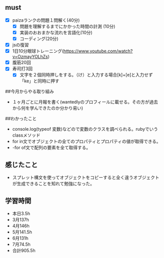 
## must
- [x] paizaランクの問題１問解く(40分)
  - [x] 問題を理解するまでにかかった時間の計測 (10分)
  - [x] 実装のおおまかな流れを言語化(10分)
  - [x] コーディング(20分)
- [x] jsの復習 
- [x] 1日10分眼球トレーニング(https://www.youtube.com/watch?v=OzmayYOLhZs)
- [x] 腹筋20回
- [x] 寿司打3回
  - [x] 文字を２個同時押しをする。（け）と入力する場合[k]+[e]と入力せず「ke」と同時に押す

##今月からやる取り組み
- １ヶ月ごとに月報を書く(wantedlyのプロフィールに載せる。その方が過去から何を学んできたのか分かり易い)


##わかったこと
- console.log(typeof 変数)などので変数のクラスを調べられる。rubyでいうclassメソッド
- for in文でオブジェクトの全てのプロパティとプロパティの値が取得できる。
- -for of文で配列の要素を全て取得する。


## 感じたこと
- スプレット構文を使ってオブジェクトをコピーすると全く違うオブジェクトが生成できることを知れて勉強になった。


## 学習時間
  - 本日3.5h
  - 3月137h
  - 4月146h
  - 5月141.5h
  - 6月131h
  - 7月74.5h
  - 合計905.5h
    

